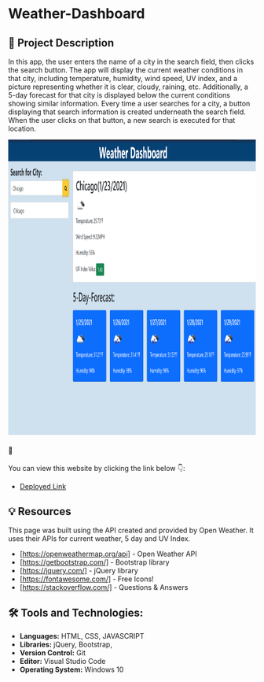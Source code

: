 # Weather-Dashboard
##  :page_with_curl: Project Description
In this app, the user enters the name of a city in the search field, then clicks the search button. The app will display the current weather conditions in that city, including temperature, humidity, wind speed, UV index, and a picture representing whether it is clear, cloudy, raining, etc. Additionally, a 5-day forecast for that city is displayed below the current conditions showing similar information.
Every time a user searches for a city, a button displaying that search information is created underneath the search field. When the user clicks on that button, a new search is executed for that location.

<img src="assets\Screenshot.png" width=600 height=600>

#### :link:
You can view this website by clicking the link below :point_down::
 - [Deployed Link](https://shakofa.github.io/Weather-Dashboard-Project/.)


## :bulb: Resources
This page was built using the API created and provided by Open Weather. It uses their APIs for current weather, 5 day and UV Index.

- [https://openweathermap.org/api] - Open Weather API
- [https://getbootstrap.com/] - Bootstrap library
- [https://jquery.com/] - jQuery library
- [https://fontawesome.com/] - Free Icons!
- [https://stackoverflow.com/] - Questions & Answers

## :hammer_and_wrench: Tools and Technologies:
 - **Languages:** HTML, CSS, JAVASCRIPT
 - **Libraries:** jQuery, Bootstrap, 
 - **Version Control:** Git
 - **Editor:** Visual Studio Code
 - **Operating System:** Windows 10
